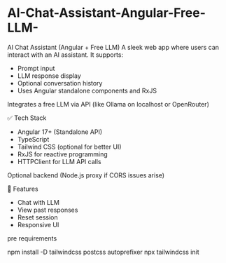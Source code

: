# AI-Chat-Assistant-Angular-Free-LLM-
AI Chat Assistant (Angular + Free LLM)
A sleek web app where users can interact with an AI assistant. It supports:
  - Prompt input
  - LLM response display
  - Optional conversation history
  - Uses Angular standalone components and RxJS

Integrates a free LLM via API (like Ollama on localhost or OpenRouter)

✅ Tech Stack
  - Angular 17+ (Standalone API)
  - TypeScript
  - Tailwind CSS (optional for better UI)
  - RxJS for reactive programming
  - HTTPClient for LLM API calls

Optional backend (Node.js proxy if CORS issues arise)

🚀 Features
  - Chat with LLM
  - View past responses
  - Reset session
  - Responsive UI



pre requirements

npm install -D tailwindcss postcss autoprefixer
npx tailwindcss init
